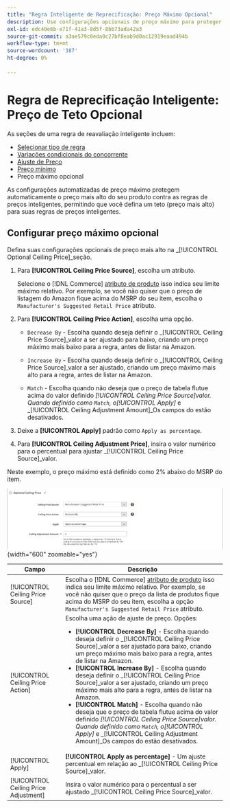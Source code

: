 ```yaml
---
title: "Regra Inteligente de Reprecificação: Preço Máximo Opcional"
description: Use configurações opcionais de preço máximo para proteger seu preço de produto mais alto contra as regras de preços inteligentes que gerenciam suas listas do Amazon.
exl-id: edc40e6b-e71f-41a3-8d5f-8bb73ada42a3
source-git-commit: a3ae579c0eda0c27bf8eab9d0ac12919eaad494b
workflow-type: tm+mt
source-wordcount: '387'
ht-degree: 0%

---
```


# Regra de Reprecificação Inteligente: Preço de Teto Opcional

As seções de uma regra de reavaliação inteligente incluem:

- [Selecionar tipo de regra](./intelligent-repricing-rules.md)
- [Variações condicionais do concorrente](./competitor-conditional-variances.md)
- [Ajuste de Preço](./price-adjustment.md)
- [Preço mínimo](./floor-price.md)
- Preço máximo opcional

As configurações automatizadas de preço máximo protegem automaticamente o preço mais alto do seu produto contra as regras de preços inteligentes, permitindo que você defina um teto (preço mais alto) para suas regras de preços inteligentes.

## Configurar preço máximo opcional

Defina suas configurações opcionais de preço mais alto na _[!UICONTROL Optional Ceiling Price]_seção.

1. Para **[!UICONTROL Ceiling Price Source]**, escolha um atributo.

   Selecione o [!DNL Commerce] [atributo de produto](https://experienceleague.adobe.com/docs/commerce-admin/catalog/product-attributes/product-attributes.html) isso indica seu limite máximo relativo. Por exemplo, se você não quiser que o preço de listagem do Amazon fique acima do MSRP do seu item, escolha o `Manufacturer's Suggested Retail Price` atributo.

1. Para **[!UICONTROL Ceiling Price Action]**, escolha uma opção.

   - `Decrease By` - Escolha quando deseja definir o _[!UICONTROL Ceiling Price Source]_valor a ser ajustado para baixo, criando um preço máximo mais baixo para a regra, antes de listar na Amazon.

   - `Increase By` - Escolha quando deseja definir o _[!UICONTROL Ceiling Price Source]_valor a ser ajustado, criando um preço máximo mais alto para a regra, antes de listar na Amazon.

   - `Match` - Escolha quando não deseja que o preço de tabela flutue acima do valor definido _[!UICONTROL Ceiling Price Source]_valor. Quando definido como `Match`, o_[!UICONTROL Apply]_ e _[!UICONTROL Ceiling Adjustment Amount]_Os campos do estão desativados.

1. Deixe a **[!UICONTROL Apply]** padrão como `Apply as percentage`.

1. Para **[!UICONTROL Ceiling Adjustment Price]**, insira o valor numérico para o percentual para ajustar _[!UICONTROL Ceiling Price Source]_valor.

Neste exemplo, o preço máximo está definido como 2% abaixo do MSRP do item.

![Regra inteligente de reavaliação de preços - preço máximo opcional](assets/ob-intelligent-price-rule-ceiling.png){width="600" zoomable="yes"}

| Campo | Descrição |
|---|---|
| [!UICONTROL Ceiling Price Source] | Escolha o [!DNL Commerce] [atributo de produto](https://experienceleague.adobe.com/docs/commerce-admin/catalog/product-attributes/product-attributes.html) isso indica seu limite máximo relativo. Por exemplo, se você não quiser que o preço da lista de produtos fique acima do MSRP do seu item, escolha a opção `Manufacturer's Suggested Retail Price` atributo. |
| [!UICONTROL Ceiling Price Action] | Escolha uma ação de ajuste de preço. Opções:<ul><li>**[!UICONTROL Decrease By]** - Escolha quando deseja definir o _[!UICONTROL Ceiling Price Source]_valor a ser ajustado para baixo, criando um preço máximo mais baixo para a regra, antes de listar na Amazon.</li><li>**[!UICONTROL Increase By]** - Escolha quando deseja definir o _[!UICONTROL Ceiling Price Source]_valor a ser ajustado, criando um preço máximo mais alto para a regra, antes de listar na Amazon.</li><li>**[!UICONTROL Match]** - Escolha quando não deseja que o preço de tabela flutue acima do valor definido _[!UICONTROL Ceiling Price Source]_valor. Quando definido como `Match`, o_[!UICONTROL Apply]_ e _[!UICONTROL Ceiling Adjustment Amount]_Os campos do estão desativados.</li></ul> |
| [!UICONTROL Apply] | **[!UICONTROL Apply as percentage]** - Um ajuste percentual em relação ao _[!UICONTROL Ceiling Price Source]_valor. |
| [!UICONTROL Ceiling Price Adjustment] | Insira o valor numérico para o percentual a ser ajustado _[!UICONTROL Ceiling Price Source]_valor. |
